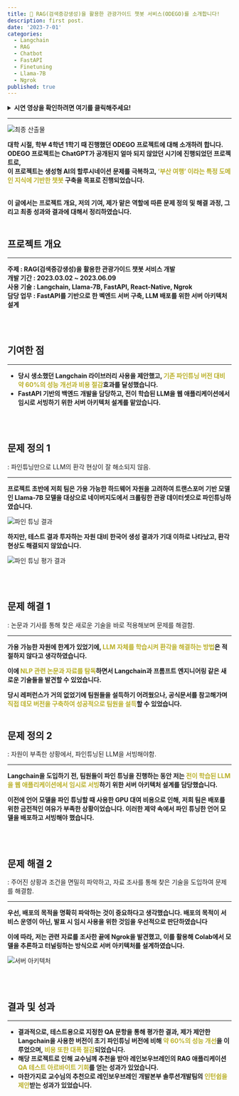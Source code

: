 ```yaml
---
title: 🧤 RAG(검색증강생성)을 활용한 관광가이드 챗봇 서비스(ODEGO)를 소개합니다!
description: first post.
date: '2023-7-01'
categories:
  - Langchain
  - RAG
  - Chatbot
  - FastAPI
  - Finetuning
  - Llama-7B
  - Ngrok
published: true
---
```


<details>
  <summary><strong>시연 영상을 확인하려면 여기를 클릭해주세요!</strong></summary>
  <video width="426" height="240" controls>
    <source src="https://pub-3a25cadc597e4ebbb8166e0e8f8a385f.r2.dev/odego_video.mp4" type="video/mp4">
    Your browser does not support the video tag.
  </video>
</details>

---

![최종 산출물](https://pub-3a25cadc597e4ebbb8166e0e8f8a385f.r2.dev/odego_view.png)
<br>

**대학 시절, 학부 4학년 1학기 때 진행했던 ODEGO 프로젝트에 대해 소개하려 합니다.** <br>
**ODEGO 프로젝트는 ChatGPT가 공개된지 얼마 되지 않았던 시기에 진행되었던 프로젝트로,**<br>
**이 프로젝트는 생성형 AI의 할루시네이션 문제를 극복하고, <span style="color:#bab029">‘부산 여행’ 이라는 특정 도메인 지식에 기반한 챗봇</span> 구축을 목표로 진행되었습니다.** <br><br>

**이 글에서는 프로젝트 개요, 저의 기여, 제가 맡은 역할에 따른 문제 정의 및 해결 과정, 그리고 최종 성과와 결과에 대해서 정리하였습니다.**
<br><br>

## 프로젝트 개요
---

**주제 : RAG(검색증강생성)을 활용한 관광가이드 챗봇 서비스 개발** <br>
**개발 기간 : 2023.03.02 ~ 2023.06.09** <br>
**사용 기술 : Langchain, Llama-7B, FastAPI, React-Native, Ngrok** <br>
**담당 업무 : FastAPI를 기반으로 한 벡엔드 서버 구축, LLM 배포를 위한 서버 아키텍처 설계** <br>

<br><br>

## 기여한 점
---

- **당시 생소했던 Langchain 라이브러리 사용을 제안했고, <span style="color:#bab029">기존 파인튜닝 버전 대비 약 60%의 성능 개선과 비용 절감</span>효과를 달성했습니다.**
- **FastAPI 기반의 백엔드 개발을 담당하고, 전이 학습된 LLM을 웹 애플리케이션에서 임시로 서빙하기 위한 서버 아키텍처 설계를 맡았습니다.**

<br><br>

## 문제 정의 1 
: 파인튜닝만으로 LLM의 환각 현상이 잘 해소되지 않음.

---

**프로젝트 초반에 저희 팀은 가용 가능한 하드웨어 자원을 고려하여 트랜스포머 기반 모델인 Llama-7B 모델을 대상으로 네이버지도에서 크롤링한 관광 데이터셋으로 파인튜닝하였습니다.**

![파인 튜닝 결과](https://pub-3a25cadc597e4ebbb8166e0e8f8a385f.r2.dev/odego-finetuning.png)

**하지만, 테스트 결과 투자하는 자원 대비 한국어 생성 결과가 기대 이하로 나타났고, 환각현상도 해결되지 않았습니다.**

![파인 튜닝 평가 결과](https://pub-3a25cadc597e4ebbb8166e0e8f8a385f.r2.dev/odego_finetuning_eval.png)

<br><br>

## 문제 해결 1 
: 논문과 기사를 통해 찾은 새로운 기술을 바로 적용해보며 문제를 해결함. 

---

**가용 가능한 자원에 한계가 있었기에, <span style="color:#bab029">LLM 자체를 학습시켜 환각을 해결하는 방법</span>은 적절하지 않다고 생각하였습니다.** <br>

**이에 <span style="color:#bab029">NLP 관련 논문과 자료를 탐독</span>하면서 Langchain과 프롬프트 엔지니어링 같은 새로운 기술들을 발견할 수 있었습니다.**<br>

**당시 레퍼런스가 거의 없었기에 팀원들을 설득하기 어려웠으나, 공식문서를 참고해가며 <span style="color:#bab029">직접 데모 버전을 구축하여 성공적으로 팀원을 설득</span>할 수 있었습니다.**
<br><br>


## 문제 정의 2
: 자원이 부족한 상황에서, 파인튜닝된 LLM을 서빙해야함.

---

**Langchain을 도입하기 전, 팀원들이 파인 튜닝을 진행하는 동안 저는 <span style="color:#bab029">전이 학습된 LLM을 웹 애플리케이션에서 임시로 서빙</span>하기 위한 서버 아키텍처 설계를 담당했습니다.** <br>

**이전에 언어 모델을 파인 튜닝할 때 사용한 GPU 대여 비용으로 인해, 저희 팀은 배포를 위한 금전적인 여유가 부족한 상황이었습니다. 이러한 제약 속에서 파인 튜닝한 언어 모델을 배포하고 서빙해야 했습니다.**



<br><br>

## 문제 해결 2 
: 주어진 상황과 조건을 면밀히 파악하고, 자료 조사를 통해 찾은 기술을 도입하여 문제를 해결함.

---

**우선, 배포의 목적을 명확히 파악하는 것이 중요하다고 생각했습니다. 배포의 목적이 서비스 운영이 아닌, 발표 시 임시 사용을 위한 것임을 우선적으로 판단하였습니다**

**이에 따라, 저는 관련 자료를 조사한 끝에 Ngrok을 발견했고, 이를 활용해 Colab에서 모델을 추론하고 터널링하는 방식으로 서버 아키텍처를 설계하였습니다.**

![서버 아키텍처](https://pub-3a25cadc597e4ebbb8166e0e8f8a385f.r2.dev/odego_deploy.png)


<br><br>

## 결과 및 성과
---

- **결과적으로, 테스트용으로 지정한 QA 문항을 통해 평가한 결과, 제가 제안한 Langchain을 사용한 버전이 초기 파인튜닝 버전에 비해 <span style="color:#bab029">약 60%의 성능 개선</span>을 이루었으며, <span style="color:#bab029">비용 또한 대폭 절감</span>되었습니다.**
- **해당 프로젝트로 인해 교수님께 추천을 받아 레인보우브레인의 RAG 애플리케이션 <span style="color:#bab029">QA 테스트 아르바이트 기회</span>를 얻는 성과가 있었습니다.**
- **마찬가지로 교수님의 추천으로 레인보우브레인 개발본부 솔루션개발팀의 <span style="color:#bab029">인턴쉽을 제안</span>받는 성과가 있었습니다.**